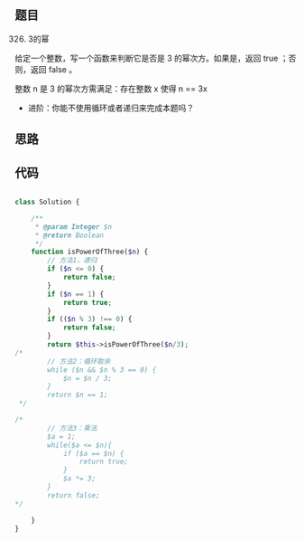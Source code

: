 ## 题目

326. 3的幂

给定一个整数，写一个函数来判断它是否是 3 的幂次方。如果是，返回 true ；否则，返回 false 。

整数 n 是 3 的幂次方需满足：存在整数 x 使得 n == 3x

* 进阶：你能不使用循环或者递归来完成本题吗？

## 思路

## 代码

```php

class Solution {

    /**
     * @param Integer $n
     * @return Boolean
     */
    function isPowerOfThree($n) {
        // 方法1，递归
        if ($n <= 0) {
            return false;
        }
        if ($n == 1) {
            return true;
        }
        if (($n % 3) !== 0) {
            return false;
        }
        return $this->isPowerOfThree($n/3);
/*
        // 方法2：循环取余
        while ($n && $n % 3 == 0) {
            $n = $n / 3;
        }
        return $n == 1;
 */

/*
        // 方法3：乘法
        $a = 1;
        while($a <= $n){
            if ($a == $n) {
                return true;
            }
            $a *= 3;
        }
        return false;
*/

    }
}

```